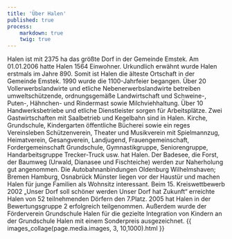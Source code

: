 ```yaml
---
title: 'Über Halen'
published: true
process:
    markdown: true
    twig: true
---
```


Halen ist mit 2375 ha das größte Dorf in der Gemeinde Emstek. Am 01.01.2006 hatte Halen 1564 Einwohner. Urkundlich erwähnt wurde Halen erstmals im Jahre 890. Somit ist Halen die älteste Ortschaft in der Gemeinde Emstek. 1990 wurde die 1100-Jahrfeier begangen. Über 20 Vollerwerbslandwirte und etliche Nebenerwerbslandwirte betreiben umweltschützende, ordnungsgemäße Landwirtschaft und Schweine-, Puten-, Hähnchen- und Rindermast sowie Milchviehhaltung. Über 10 Handwerksbetriebe und etliche Dienstleister sorgen für Arbeitsplätze. Zwei Gastwirtschaften mit Saalbetrieb und Kegelbahn sind in Halen. Kirche, Grundschule, Kindergarten öffentliche Bücherei sowie ein reges Vereinsleben Schützenverein, Theater und Musikverein mit Spielmannzug, Heimatverein, Gesangverein, Landjugend, Frauengemeinschaft, Fordergemeinschaft Grundschule, Gymnastikgruppe, Seniorengruppe, Handarbeitsgruppe Trecker-Truck usw. hat Halen. Der Badesee, die Forst, der Baumweg (Urwald, Dianasee und Fischteiche) werden zur Naherholung gut angenommen. Die Autobahnanbindungen Oldenburg Wilhelmshaven; Bremen Hamburg¸ Osnabrück Münster liegen vor der Haustür und machen Halen für junge Familien als Wohnsitz interessant. Beim 15. Kreiswettbewerb 2002 „Unser Dorf soll schöner werden Unser Dorf hat Zukunft“ erreichte Halen von 52 teilnehmenden Dörfern den 7.Platz. 2005 hat Halen in der Bewertungsgruppe 2 erfolgreich teilgenommen. Außerdem wurde der Förderverein Grundschule Halen für die gezielte Integration von Kindern an der Grundschule Halen mit einem Sonderpreis ausgezeichnet.
{{ images_collage(page.media.images, 3, 10,1000).html }} 